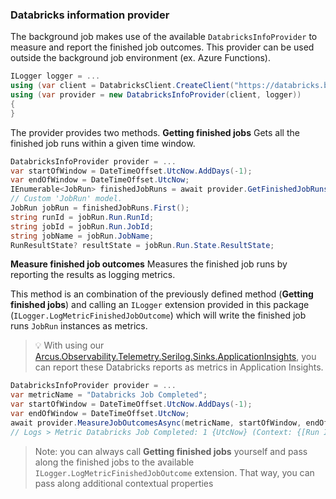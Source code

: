 ### Databricks information provider

The background job makes use of the available `DatabricksInfoProvider` to measure and report the finished job outcomes.
This provider can be used outside the background job environment (ex. Azure Functions).

```csharp
ILogger logger = ...
using (var client = DatabricksClient.CreateClient("https://databricks.base.url", "security.token"))
using (var provider = new DatabricksInfoProvider(client, logger))
{
}
```
The provider provides two methods.
**Getting finished jobs**
Gets all the finished job runs within a given time window.
```csharp
DatabricksInfoProvider provider = ...
var startOfWindow = DateTimeOffset.UtcNow.AddDays(-1);
var endOfWindow = DateTimeOffset.UtcNow;
IEnumerable<JobRun> finishedJobRuns = await provider.GetFinishedJobRunsAsync(startOfWindow, endOfWindow);
// Custom 'JobRun' model.
JobRun jobRun = finishedJobRuns.First();
string runId = jobRun.Run.RunId;
string jobId = jobRun.Run.JobId;
string jobName = jobRun.JobName;
RunResultState? resultState = jobRun.Run.State.ResultState;
```

**Measure finished job outcomes**
Measures the finished job runs by reporting the results as logging metrics.

This method is an combination of the previously defined method (**Getting finished jobs**) and calling an `ILogger` extension provided in this package (`ILogger.LogMetricFinishedJobOutcome`) which will write the finished job runs `JobRun` instances as metrics.

> :bulb: With using our [Arcus.Observability.Telemetry.Serilog.Sinks.ApplicationInsights](https://www.nuget.org/packages/Arcus.Observability.Telemetry.Serilog.Sinks.ApplicationInsights/), you can report these Databricks reports as metrics in Application Insights.
```csharp
DatabricksInfoProvider provider = ...
var metricName = "Databricks Job Completed";
var startOfWindow = DateTimeOffset.UtcNow.AddDays(-1);
var endOfWindow = DateTimeOffset.UtcNow;
await provider.MeasureJobOutcomesAsync(metricName, startOfWindow, endOfWindow);
// Logs > Metric Databricks Job Completed: 1 {UtcNow} (Context: {[Run Id] = my.run.id, [Job Id] = my.job.id, [Job Name] = my.job.name, [Outcome] = Success})
```

> Note: you can always call **Getting finished jobs** yourself and pass along the finished jobs to the available `ILogger.LogMetricFinishedJobOutcome` extension. 
> That way, you can pass along additional contextual properties
